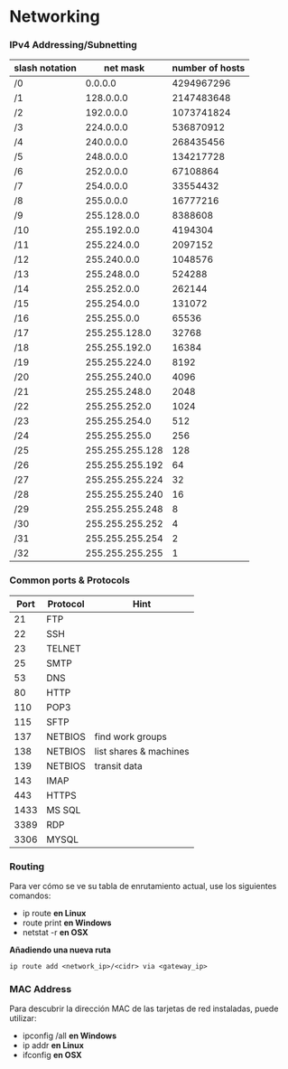 # Networking

### IPv4 Addressing/Subnetting
| slash notation | net mask        | number of hosts |
|----------------|-----------------|-----------------|
| /0             | 0.0.0.0         | 4294967296      |
| /1             | 128.0.0.0       | 2147483648      |
| /2             | 192.0.0.0       | 1073741824      |
| /3             | 224.0.0.0       | 536870912       |
| /4             | 240.0.0.0       | 268435456       |
| /5             | 248.0.0.0       | 134217728       |
| /6             | 252.0.0.0       | 67108864        |
| /7             | 254.0.0.0       | 33554432        |
| /8             | 255.0.0.0       | 16777216        |
| /9             | 255.128.0.0     | 8388608         |
| /10            | 255.192.0.0     | 4194304         |
| /11            | 255.224.0.0     | 2097152         |
| /12            | 255.240.0.0     | 1048576         |
| /13            | 255.248.0.0     | 524288          |
| /14            | 255.252.0.0     | 262144          |
| /15            | 255.254.0.0     | 131072          |
| /16            | 255.255.0.0     | 65536           |
| /17            | 255.255.128.0   | 32768           |
| /18            | 255.255.192.0   | 16384           |
| /19            | 255.255.224.0   | 8192            |
| /20            | 255.255.240.0   | 4096            |
| /21            | 255.255.248.0   | 2048            |
| /22            | 255.255.252.0   | 1024            |
| /23            | 255.255.254.0   | 512             |
| /24            | 255.255.255.0   | 256             |
| /25            | 255.255.255.128 | 128             |
| /26            | 255.255.255.192 | 64              |
| /27            | 255.255.255.224 | 32              |
| /28            | 255.255.255.240 | 16              |
| /29            | 255.255.255.248 | 8               |
| /30            | 255.255.255.252 | 4               |
| /31            | 255.255.255.254 | 2               |
| /32            | 255.255.255.255 | 1               |

### Common ports & Protocols
| Port | Protocol | Hint                   |
|------|----------|------------------------|
| 21   | FTP      |                        |
| 22   | SSH      |                        |
| 23   | TELNET   |                        |
| 25   | SMTP     |                        |
| 53   | DNS      |                        |
| 80   | HTTP     |                        |
| 110  | POP3     |                        |
| 115  | SFTP     |                        |
| 137  | NETBIOS  | find work groups       |
| 138  | NETBIOS  | list shares & machines |
| 139  | NETBIOS  | transit data           |
| 143  | IMAP     |                        |
| 443  | HTTPS    |                        |
| 1433 | MS SQL   |                        |
| 3389 | RDP      |                        |
| 3306 | MYSQL    |                        |

### Routing
Para ver cómo se ve su tabla de enrutamiento actual, use los siguientes comandos:
- ip route <b>en Linux</b>
- route print <b>en Windows</b>
- netstat -r <b>en OSX</b>

**Añadiendo una nueva ruta**
```
ip route add <network_ip>/<cidr> via <gateway_ip>
```

### MAC Address
Para descubrir la dirección MAC de las tarjetas de red instaladas, puede utilizar:
- ipconfig /all <b>en Windows</b>
- ip addr <b>en Linux</b>
- ifconfig <b>en OSX</b>
